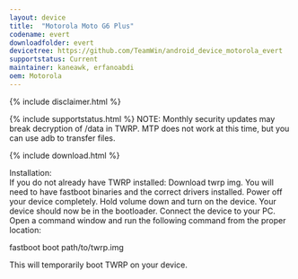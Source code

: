 ```yaml
---
layout: device
title:  "Motorola Moto G6 Plus"
codename: evert
downloadfolder: evert
devicetree: https://github.com/TeamWin/android_device_motorola_evert
supportstatus: Current
maintainer: kaneawk, erfanoabdi
oem: Motorola
---
```


{% include disclaimer.html %}

{% include supportstatus.html %}
NOTE: Monthly security updates may break decryption of /data in TWRP. MTP does not work at this time, but you can use adb to transfer files.

{% include download.html %}

<div class='page-heading'>Installation:</div>
If you do not already have TWRP installed:
Download twrp img. You will need to have fastboot binaries and the correct drivers installed. Power off your device completely. Hold volume down and turn on the device. Your device should now be in the bootloader. Connect the device to your PC. Open a command window and run the following command from the proper location:

fastboot boot path/to/twrp.img

This will temporarily boot TWRP on your device.

